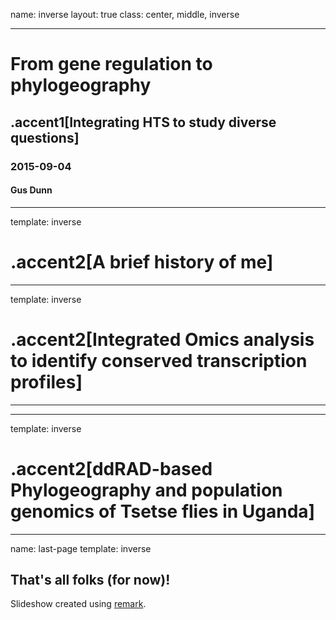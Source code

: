 name: inverse
layout: true
class: center, middle, inverse

---

# From gene regulation to phylogeography #
## .accent1[Integrating HTS to study diverse questions] ##
### 2015-09-04 ###
#### Gus Dunn ####


---

template: inverse
# .accent2[A brief history of me]

---

template: inverse
# .accent2[Integrated Omics analysis to identify conserved transcription profiles] #

---



---


template: inverse
# .accent2[ddRAD-based Phylogeography and population genomics of Tsetse flies in Uganda] #


---

name: last-page
template: inverse

## That's all folks (for now)!

Slideshow created using [remark](http://github.com/gnab/remark).
